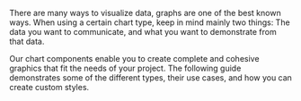 There are many ways to visualize data, graphs are one of the best known ways. When using a certain chart type, keep in mind mainly two things: The data you want to communicate, and what you want to demonstrate from that data.

Our chart components enable you to create complete and cohesive graphics that fit the needs of your project. The following guide demonstrates some of the different types, their use cases, and how you can create custom styles.